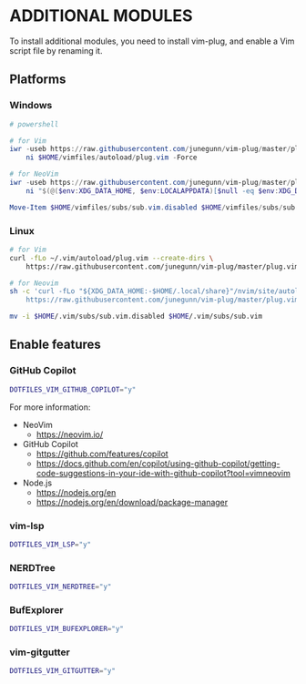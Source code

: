 # ADDITIONAL MODULES

To install additional modules, you need to install vim-plug, and enable a Vim script file by renaming it.

## Platforms

### Windows

```powershell
# powershell

# for Vim
iwr -useb https://raw.githubusercontent.com/junegunn/vim-plug/master/plug.vim |`
    ni $HOME/vimfiles/autoload/plug.vim -Force

# for NeoVim
iwr -useb https://raw.githubusercontent.com/junegunn/vim-plug/master/plug.vim |`
    ni "$(@($env:XDG_DATA_HOME, $env:LOCALAPPDATA)[$null -eq $env:XDG_DATA_HOME])/nvim-data/site/autoload/plug.vim" -Force

Move-Item $HOME/vimfiles/subs/sub.vim.disabled $HOME/vimfiles/subs/sub.vim
```

### Linux

```bash
# for Vim
curl -fLo ~/.vim/autoload/plug.vim --create-dirs \
    https://raw.githubusercontent.com/junegunn/vim-plug/master/plug.vim

# for Neovim
sh -c 'curl -fLo "${XDG_DATA_HOME:-$HOME/.local/share}"/nvim/site/autoload/plug.vim --create-dirs \
    https://raw.githubusercontent.com/junegunn/vim-plug/master/plug.vim'

mv -i $HOME/.vim/subs/sub.vim.disabled $HOME/.vim/subs/sub.vim
```

## Enable features

### GitHub Copilot

```bash
DOTFILES_VIM_GITHUB_COPILOT="y"
```

For more information:

- NeoVim
    - https://neovim.io/
- GitHub Copilot
    - https://github.com/features/copilot
    - https://docs.github.com/en/copilot/using-github-copilot/getting-code-suggestions-in-your-ide-with-github-copilot?tool=vimneovim
- Node.js
    - https://nodejs.org/en
    - https://nodejs.org/en/download/package-manager

### vim-lsp

```bash
DOTFILES_VIM_LSP="y"
```

### NERDTree

```bash
DOTFILES_VIM_NERDTREE="y"
```

### BufExplorer

```bash
DOTFILES_VIM_BUFEXPLORER="y"
```

### vim-gitgutter

```bash
DOTFILES_VIM_GITGUTTER="y"
```
